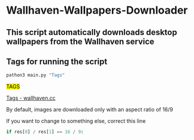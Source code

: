 # Wallhaven-Wallpapers-Downloader
## This script automatically downloads desktop wallpapers from the Wallhaven service

## Tags for running the script

```bash
pathon3 main.py "Tags"
```

<mark>TAGS</mark>

[Tags - wallhaven.cc](https://wallhaven.cc/tags/popular)

By default, images are downloaded only with an aspect ratio of 16/9

If you want to change to something else, correct this line

```python
if res[0] / res[1] == 16 / 9:
```
